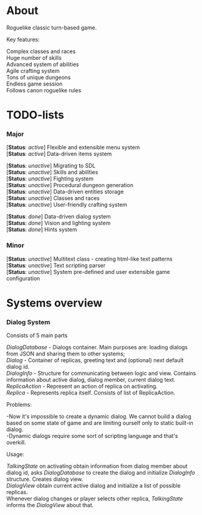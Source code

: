 # About

Roguelike classic turn-based game.

Key features:

Complex classes and races\
Huge number of skills\
Advanced system of abilities\
Agile crafting system\
Tons of unique dungeons\
Endless game session\
Follows canon roguelike rules


# TODO-lists

### Major

[__Status__: *active*] Flexible and extensible menu system\
[__Status__: *active*] Data-driven items system

[__Status__: *unactive*] Migrating to SDL\
[__Status__: *unactive*] Skills and abilities\
[__Status__: *unactive*] Fighting system\
[__Status__: *unactive*] Procedural dungeon generation\
[__Status__: *unactive*] Data-driven entities storage\
[__Status__: *unactive*] Classes and races\
[__Status__: *unactive*] User-friendly crafting system


[__Status__: *done*] Data-driven dialog system\
[__Status__: *done*] Vision and lighting system\
[__Status__: *done*] Hints system

### Minor

[__Status__: *unactive*] Multitext class - creating html-like text patterns\
[__Status__: *unactive*] Text scripting parser\
[__Status__: *unactive*] System pre-defined and user extensible game configuration

# Systems overview

### Dialog System

Consists of 5 main parts

*DialogDatabase* - Dialogs container. Main purposes are: loading dialogs from JSON and sharing them to other systems;\
*Dialog* - Container of replicas, greeting text and (optional) next default dialog id.\
*DialogInfo* - Structure for communicating between logic and view. Contains information about active dialog, dialog member, current dialog text.\
*ReplicaAction* - Represent an action of replica on activating.\
*Replica* - Represents replica itself. Consists of list of ReplicaAction.

Problems:

-Now it's impossible to create a dynamic dialog. We cannot build a dialog based on some state of game and are limiting ourself only to static built-in dialog.\
-Dynamic dialogs require some sort of scripting language and that's overkill.

Usage:

*TalkingState* on activating obtain information from dialog member about dialog id, asks *DialogDatabase* to create the dialog and initialize *DialogInfo* structure. Creates dialog view.\
*DialogView* obtain current active dialog and initialize a list of possible replicas.\
Whenever dialog changes or player selects other replica, *TalkingState* informs the *DialogView* about that.
